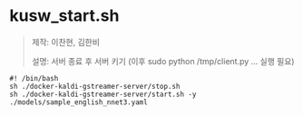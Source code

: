 # kusw_start.sh

> 제작: 이찬현, 김한비
>
> 설명: 서버 종료 후 서버 키기 (이후 sudo python /tmp/client.py ... 실행 필요)

```shell
#! /bin/bash
sh ./docker-kaldi-gstreamer-server/stop.sh
sh ./docker-kaldi-gstreamer-server/start.sh -y ./models/sample_english_nnet3.yaml
```


